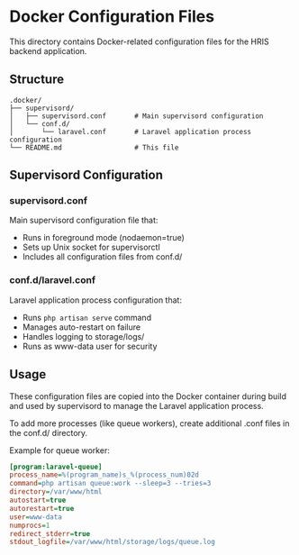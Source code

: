 # Docker Configuration Files

This directory contains Docker-related configuration files for the HRIS backend application.

## Structure

```
.docker/
├── supervisord/
│   ├── supervisord.conf       # Main supervisord configuration
│   └── conf.d/
│       └── laravel.conf       # Laravel application process configuration
└── README.md                  # This file
```

## Supervisord Configuration

### supervisord.conf

Main supervisord configuration file that:

-   Runs in foreground mode (nodaemon=true)
-   Sets up Unix socket for supervisorctl
-   Includes all configuration files from conf.d/

### conf.d/laravel.conf

Laravel application process configuration that:

-   Runs `php artisan serve` command
-   Manages auto-restart on failure
-   Handles logging to storage/logs/
-   Runs as www-data user for security

## Usage

These configuration files are copied into the Docker container during build and used by supervisord to manage the Laravel application process.

To add more processes (like queue workers), create additional .conf files in the conf.d/ directory.

Example for queue worker:

```ini
[program:laravel-queue]
process_name=%(program_name)s_%(process_num)02d
command=php artisan queue:work --sleep=3 --tries=3
directory=/var/www/html
autostart=true
autorestart=true
user=www-data
numprocs=1
redirect_stderr=true
stdout_logfile=/var/www/html/storage/logs/queue.log
```
